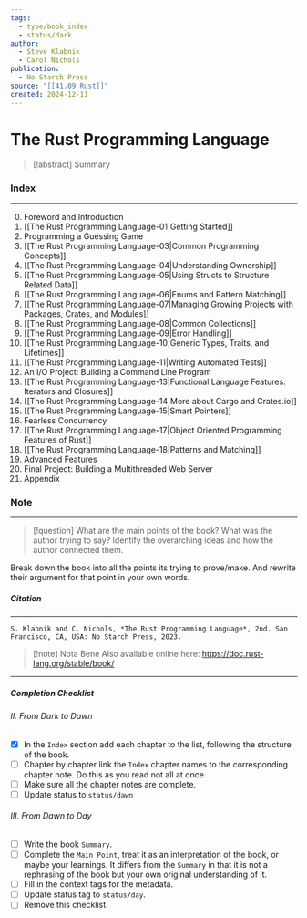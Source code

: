 ```yaml
---
tags:
  - type/book_index
  - status/dark
author:
  - Steve Klabnik
  - Carol Nichols
publication:
  - No Starch Press
source: "[[41.09 Rust]]"
created: 2024-12-11
---
```

# **The Rust Programming Language**

> [!abstract] Summary
### **Index**
---
0. Foreword and Introduction
1. [[The Rust Programming Language-01|Getting Started]]
2. Programming a Guessing Game
3. [[The Rust Programming Language-03|Common Programming Concepts]]
4. [[The Rust Programming Language-04|Understanding Ownership]]
5. [[The Rust Programming Language-05|Using Structs to Structure Related Data]]
6. [[The Rust Programming Language-06|Enums and Pattern Matching]]
7. [[The Rust Programming Language-07|Managing Growing Projects with Packages, Crates, and Modules]]
8. [[The Rust Programming Language-08|Common Collections]]
9. [[The Rust Programming Language-09|Error Handling]]
10. [[The Rust Programming Language-10|Generic Types, Traits, and Lifetimes]]
11. [[The Rust Programming Language-11|Writing Automated Tests]]
12. An I/O Project: Building a Command Line Program
13. [[The Rust Programming Language-13|Functional Language Features: Iterators and Closures]]
14. [[The Rust Programming Language-14|More about Cargo and Crates.io]]
15. [[The Rust Programming Language-15|Smart Pointers]]
16. Fearless Concurrency
17. [[The Rust Programming Language-17|Object Oriented Programming Features of Rust]]
18. [[The Rust Programming Language-18|Patterns and Matching]]
19. Advanced Features
20. Final Project: Building a Multithreaded Web Server
21. Appendix
### **Note**
---

> [!question] What are the main points of the book?
> What was the author trying to say? Identify the overarching ideas and how the author connected them.

Break down the book into all the points its trying to prove/make. And rewrite their argument for that point in your own words.
##### **Citation**
---
```
S. Klabnik and C. Nichols, *The Rust Programming Language*, 2nd. San Francisco, CA, USA: No Starch Press, 2023.
```

> [!note] Nota Bene
> Also available online here: https://doc.rust-lang.org/stable/book/



---
##### Completion Checklist
###### II. From Dark to Dawn
- [x] In the `Index` section add each chapter to the list, following the structure of the book.
- [ ] Chapter by chapter link the `Index` chapter names to the corresponding chapter note. Do this as you read not all at once.
- [ ] Make sure all the chapter notes are complete.
- [ ] Update status to `status/dawn`
###### III. From Dawn to Day
- [ ] Write the book `Summary`.
- [ ] Complete the `Main Point`, treat it as an interpretation of the book, or maybe your learnings. It differs from the `Summary` in that it is not a rephrasing of the book but your own original understanding of it.
- [ ] Fill in the context tags for the metadata.
- [ ] Update status tag to `status/day`.
- [ ] Remove this checklist.